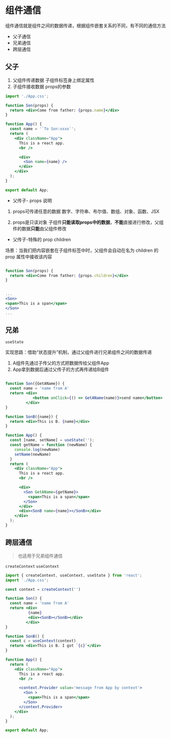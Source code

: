 # 组件通信

组件通信就是组件之间的数据传递，根据组件嵌套关系的不同，有不同的通信方法

- 父子通信
- 兄弟通信
- 跨层通信

## 父子

1. 父组件传递数据 子组件标签身上绑定属性
2. 子组件接收数据 props的参数

```jsx
import './App.css';

function Son(props) {
  return <div>Come from father: {props.name}</div>
}

function App() {
  const name = '`To Son:xxxx`';
  return (
    <div className="App">
      This is a react app.
      <br />

      <div>
        <Son name={name} />
      </div>
    </div>
  );
}

export default App;
```

- 父传子- props 说明

1. props可传递任意的数据
数字、字符串、布尔值、数组、对象、函数、JSX

2. props是只读对象
子组件**只能读取props中的数据**，**不能**直接进行修改，父组件的数据**只能**由父组件修改

- 父传子-特殊的 prop children

场景：当我们把内容嵌套在子组件标签中时，父组件会自动在名为 children 的 prop 属性中接收该内容

```jsx

function Son(props) {
  return <div>Come from father: {props.children}</div>
}


...
<Son>
<span>This is a span</span>
</Son>
...
```

## 兄弟

`useState`

实现思路：借助“状态提升”机制，通过父组件进行兄弟组件之间的数据传递
1. A组件先通过子传父的方式把数据传给父组件App
2. App拿到数据后通过父传子的方式再传递给B组件

```jsx

function Son({GetAName}) {
  const name = 'name from A'
  return <div>
            <button onClick={() => GetAName(name)}>send name</button>
         </div>
}

function SonB({name}) {
  return <div>This is B. {name}</div>
}

function App() {
  const [name, setName] = useState('');
  const getName = function (newName) {
    console.log(newName)
    setName(newName)
  }
  return (
    <div className="App">
      This is a react app.
      <br />

      <div>
        <Son GetAName={getName}>
          <span>This is a span</span>
        </Son>
      </div>
      <div><SonB name={name}></SonB></div>
    </div>
  );
}
```

## 跨层通信

> 也适用于兄弟组件通信

`createContext`
`useContext`

```jsx
import { createContext, useContext, useState } from 'react';
import './App.css';

const context = createContext('')

function Son() {
  const name = 'name from A'
  return <div>
          {name}
          <div><SonB></SonB></div>
         </div>
}

function SonB() {
  const c = useContext(context)
  return <div>This is B. I got `{c}`</div>
}

function App() {
  return (
    <div className="App">
      This is a react app.
      <br />

      <context.Provider value='message from App by context'>
        <Son >
          <span>This is a span</span>
        </Son>
      </context.Provider>
    </div>
  );
}

export default App;
```

